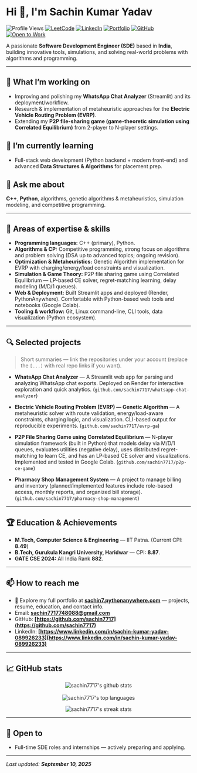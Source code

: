 # Hi 👋, I'm Sachin Kumar Yadav

![Profile Views](https://komarev.com/ghpvc/?username=sachin7717\&color=blue)
[![LeetCode](https://img.shields.io/badge/LeetCode-Profile-orange)](https://leetcode.com/)
[![LinkedIn](https://img.shields.io/badge/LinkedIn-Connect-blue)](https://www.linkedin.com/in/sachin-kumar-yadav-089926233)
[![Portfolio](https://img.shields.io/badge/Portfolio-sachin7.pythonanywhere.com-brightgreen)](https://sachin7.pythonanywhere.com/)
[![GitHub](https://img.shields.io/badge/GitHub-sachin7717-black)](https://github.com/sachin7717)
[![Open to Work](https://img.shields.io/badge/Open%20To-Opportunities-red)](mailto:sachin7717748088@gmail.com)

A passionate **Software Development Engineer (SDE)** based in **India**, building innovative tools, simulations, and solving real-world problems with algorithms and programming.

---

## 🔭 What I’m working on

* Improving and polishing my **WhatsApp Chat Analyzer** (Streamlit) and its deployment/workflow.
* Research & implementation of metaheuristic approaches for the **Electric Vehicle Routing Problem (EVRP)**.
* Extending my **P2P file-sharing game (game-theoretic simulation using Correlated Equilibrium)** from 2-player to N-player settings.

## 🌱 I’m currently learning

* Full-stack web development (Python backend + modern front-end) and advanced **Data Structures & Algorithms** for placement prep.

## 💬 Ask me about

**C++**, **Python**, algorithms, genetic algorithms & metaheuristics, simulation modeling, and competitive programming.

---

## 🔧 Areas of expertise & skills

* **Programming languages:** C++ (primary), Python.
* **Algorithms & CP:** Competitive programming, strong focus on algorithms and problem solving (DSA up to advanced topics; ongoing revision).
* **Optimization & Metaheuristics:** Genetic Algorithm implementation for EVRP with charging/energy/load constraints and visualization.
* **Simulation & Game Theory:** P2P file sharing game using Correlated Equilibrium — LP-based CE solver, regret-matching learning, delay modeling (M/D/1 queues).
* **Web & Deployment:** Built Streamlit apps and deployed (Render, PythonAnywhere). Comfortable with Python-based web tools and notebooks (Google Colab).
* **Tooling & workflow:** Git, Linux command-line, CLI tools, data visualization (Python ecosystem).

---

## 🔍 Selected projects

> Short summaries — link the repositories under your account (replace the `[...]` with real repo links if you want).

* **WhatsApp Chat Analyzer** — A Streamlit web app for parsing and analyzing WhatsApp chat exports. Deployed on Render for interactive exploration and quick analytics. (`github.com/sachin7717/whatsapp-chat-analyzer`)

* **Electric Vehicle Routing Problem (EVRP) — Genetic Algorithm** — A metaheuristic solver with route validation, energy/load-aware constraints, charging logic, and visualization. CLI-based output for reproducible experiments. (`github.com/sachin7717/evrp-ga`)

* **P2P File Sharing Game using Correlated Equilibrium** — N-player simulation framework (built in Python) that models delay via M/D/1 queues, evaluates utilities (negative delay), uses distributed regret-matching to learn CE, and has an LP-based CE solver and visualizations. Implemented and tested in Google Colab. (`github.com/sachin7717/p2p-ce-game`)

* **Pharmacy Shop Management System** — A project to manage billing and inventory (planned/implemented features include role-based access, monthly reports, and organized bill storage). (`github.com/sachin7717/pharmacy-shop-management`)

---

## 🏆 Education & Achievements

* **M.Tech, Computer Science & Engineering** — IIT Patna. (Current CPI: **8.49**)
* **B.Tech, Gurukula Kangri University, Haridwar** — CPI: **8.87**.
* **GATE CSE 2024:** All India Rank **882**.

---

## 📫 How to reach me

* 📄 Explore my full portfolio at **[sachin7.pythonanywhere.com](https://sachin7.pythonanywhere.com/)** — projects, resume, education, and contact info.
* Email: **[sachin7717748088@gmail.com](mailto:sachin7717748088@gmail.com)**
* GitHub: **[https://github.com/sachin7717](https://github.com/sachin7717)**
* LinkedIn: **[https://www.linkedin.com/in/sachin-kumar-yadav-089926233](https://www.linkedin.com/in/sachin-kumar-yadav-089926233)**

---

## 📈 GitHub stats

<p align="center">
  <img src="https://github-readme-stats.vercel.app/api?username=sachin7717&show_icons=true&locale=en&theme=dark" alt="sachin7717's github stats" />
  <br><br>
  <img src="https://github-readme-stats.vercel.app/api/top-langs?username=sachin7717&show_icons=true&locale=en&layout=compact&theme=dark" alt="sachin7717's top languages" />
</p>

<p align="center">
  <img src="https://github-readme-streak-stats.herokuapp.com/?user=sachin7717&theme=dark" alt="sachin7717's streak stats" />
</p>

---

## 📌 Open to

* Full-time SDE roles and internships — actively preparing and applying.

---

*Last updated: **September 10, 2025***
